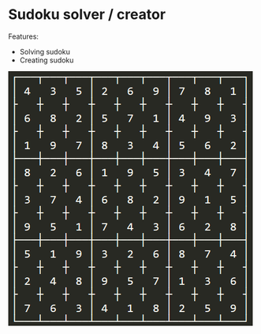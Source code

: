 # Sudoku solver / creator

Features:
- Solving sudoku
- Creating sudoku

![](https://github.com/ejdam87/sudoku/blob/master/showcase.png)
